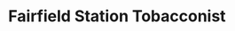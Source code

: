 ---
title: "Fairfield Station Tobacconist"
url: /fairfield/fairfield-station-tobacconist/
shop: Tabak
---
